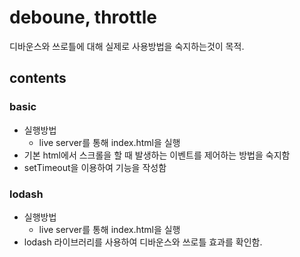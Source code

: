 # deboune, throttle

디바운스와 쓰로틀에 대해 실제로 사용방법을 숙지하는것이 목적.

## contents

### basic

- 실행방법
  - live server를 통해 index.html을 실행
- 기본 html에서 스크롤을 할 때 발생하는 이벤트를 제어하는 방법을 숙지함
- setTimeout을 이용하여 기능을 작성함

### lodash

- 실행방법
  - live server를 통해 index.html을 실행
- lodash 라이브러리를 사용하여 디바운스와 쓰로틀 효과를 확인함.
